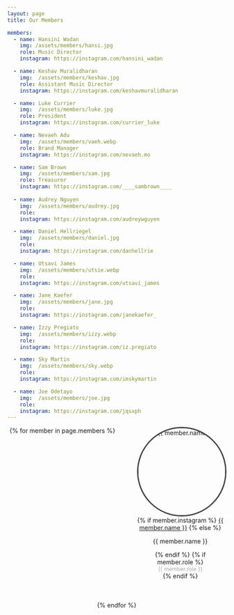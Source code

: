 ```yaml
---
layout: page
title: Our Members

members:
  - name: Hansini Wadan
    img: /assets/members/hansi.jpg
    role: Music Director
    instagram: https://instagram.com/hansini_wadan

  - name: Keshav Muralidharan
    img:  /assets/members/keshav.jpg
    role: Assistant Music Director
    instagram: https://instagram.com/keshavmuralidharan

  - name: Luke Currier
    img:  /assets/members/luke.jpg
    role: President
    instagram: https://instagram.com/currier_luke

  - name: Nevaeh Adu
    img:  /assets/members/vaeh.webp
    role: Brand Manager
    instagram: https://instagram.com/nevaeh.mo

  - name: Sam Brown
    img:  /assets/members/sam.jpg
    role: Treasurer
    instagram: https://instagram.com/____sambrown____
    
  - name: Audrey Nguyen
    img:  /assets/members/audrey.jpg
    role: 
    instagram: https://instagram.com/audreywguyen

  - name: Daniel Hellriegel
    img:  /assets/members/daniel.jpg
    role: 
    instagram: https://instagram.com/danhellrie

  - name: Utsavi James
    img:  /assets/members/utsie.webp
    role: 
    instagram: https://instagram.com/utsavi_james

  - name: Jane Kaefer
    img:  /assets/members/jane.jpg
    role: 
    instagram: https://instagram.com/janekaefer_

  - name: Izzy Pregiato
    img:  /assets/members/izzy.webp
    role: 
    instagram: https://instagram.com/iz.pregiato

  - name: Sky Martin
    img:  /assets/members/sky.webp
    role: 
    instagram: https://instagram.com/imskymartin

  - name: Joe Odetayo
    img:  /assets/members/joe.jpg
    role: 
    instagram: https://instagram.com/jqsxph
---
```

<style>
  .members-container {
    display: flex;
    flex-wrap: wrap;
    justify-content: center;
    gap: 50px;
  }

  .member-card {
    text-align: center;
    width: 200px; 
  }

  .member-card img {
    width: 200px;
    height: 200px;
    border-radius: 50%; 
    object-fit: cover;
    border: 3px solid #444; 
  }

  .title {
    font-size: 0.9em;
    color: #aaa;
  }

  @media (max-width: 768px) {
    .member-card {
      width: 120px;
    }
    .member-card img {
      width: 100px;
      height: 100px;
    }
  }
</style>

<div class="members-container">
  {% for member in page.members %}
  <div class="member-card">
    <img src="{{ member.img }}" loading="lazy" alt="{{ member.name }}">
    {% if member.instagram %}
      <a href="{{ member.instagram }}" target="_blank">{{ member.name }}</a>
    {% else %}
      <p>{{ member.name }}</p>
    {% endif %}
    {% if member.role %}
      <div class="title">{{ member.role }}</div>
    {% endif %}
  </div>
  {% endfor %}
</div>
